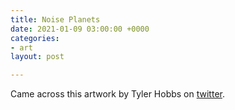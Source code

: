 ```yaml
---
title: Noise Planets
date: 2021-01-09 03:00:00 +0000
categories:
- art
layout: post

---
```

Came across this artwork by Tyler Hobbs on [twitter](https://twitter.com/tylerxhobbs/status/1347672680577650688/photo/3). 